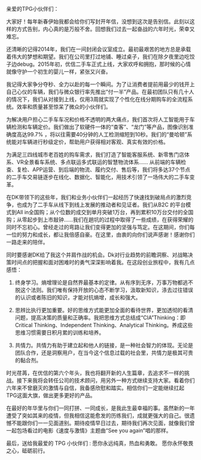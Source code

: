 亲爱的TPG小伙伴们：
 
大家好！每年新春伊始我都会给你们写封开年信，没想到这次是告别信。此刻以这样的方式告别，内心真的是万般不舍。回想我们过去一起奋战的六年时光，荣幸又难忘。
 
还清晰的记得2014年，我们在一间封闭会议室成立。最初最艰苦的地方总是承载着伟大的梦想和期望。我们在公司里打过地铺、睡过桌子，我们在除夕夜里边吃饺子边debug。2015年初，优信二手车正式上线，大家欢呼和拥抱，那时候的心情就像守护一个初生的婴儿一样，紧张又兴奋。
 
我记得大家争分夺秒、全力以赴的每一个瞬间。为了让消费者提前用最少的钱开上自己心仪的车辆，我们与微众银行率先推出“付一半”产品。在最初团队只有几十人的情况下，我们从对接到上线，仅用3周就实现了个性化在线分期购车的全流程系统。效率和质量甚至惊呆了微众的小伙伴们。
 
为解决用户担心二手车车况和价格不透明的两大痛点，我们首次将人工智能用于车辆检测和车辆定价。我们做出了软硬件一体的“查客”、“龙门”等产品，图像识别准确度高达99.7% ，将以往需要40分钟的人工检测缩短到10秒。我们的“曼哈顿”系统能对车辆进行秒级定价，帮助用户获得相对客观、真实有效的价格。
 
为满足三四线城市老百姓的购车需求，我们打造了智能客服系统、新零售门店体系、VR全景看车系统、多点联运多式联运的智慧物流体系…… 从前端的车辆检查、复检、APP运营、到后端的物流、履约交付、售后等，我们将多达37个节点的二手车交易链逐步在线化、数据化、智能化，用技术引领了一场伟大的二手车变革。
 
在DK带领下的这些年，我们和业务小伙伴们一起经历了快速找到破局点的激烈竞争，也成为了二手车从线下到线上发展的推动者和见证者。我们从B2C 的平台模式到All in全国购；从个位数的成交到单月突破1万台，再到累积10万台交付的全国购；从零起步到上市敲钟……我们在趟坑的过程中取得了一些成绩，在获得荣耀的同时不忘初心。曾经走过的弯路让我们变得更加的坚强与笃定。在这期间，你们每一位的努力和成长，都让我倍感自豪。在这里，由衷的向你们说声感谢！感谢你们一路走来的陪伴。
 
同时要感谢DK给了我这个并肩作战的机会。Dk对行业趋势的前瞻洞察、对战略决策时间点的把握和面对困难时的勇气深深影响着我。在这段创业旅程中，我有几点感悟：
 
1. 终身学习。熵增理论是自然界最基本的定律。从有序到无序，万事万物都逃不脱这个法则。我们唯有保持开放的心态不断学习，汲取新知识，涤去过往错误的认识或者陈旧的知识，才能对抗熵增，成长和强大。
 
2. 思辨比执行更加重要。好的思维方式能更加全面的看待世界，更加透彻的看清问题，提高决策的质量和正确率。我把思维方式总结成“CIA”Thinking：即Critical Thinking、Independent Thinking、Analytical Thinking。养成这些思维习惯需要日积月累的训练和培养。
 
3. 共情力。共情力有助于建立起和他人的链接，是一种社会智力的体现。无论是团队合作，还是洞察用户，在当今这个信息过载的社会里，共情力是极其可贵的黏合剂。
        
时光荏苒，在优信的第六个年头，我也将翻开新的人生篇章，去追求不一样的挑战。接下来我将会转任公司的技术顾问，用另外一种方式继续支持大家。看着你们六年来不曾磨灭的激情与自信，我备感欣慰和踏实。相信你们一定能继续扛起TPG这面大旗，做出更多更好的产品。

在最好的年华里与你们一同打拼、一同成长，是我此生最幸福的事。虽然新的一年遭受了突如其来的疫情，但我相信这能愈发的历练我们，成就更强大的自己。很遗憾不能跟你们一一见面道别。期待疫情早日过去，期待我们再次见面，就像我们曾一起包场看过的电影《速度与激情》主题曲“See you again”唱的那样。
 
最后，送给我最爱的 TPG 小伙伴们 : 愿你永远纯真，热血和勇敢。 愿你永怀敬畏之心，砥砺前行。
